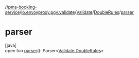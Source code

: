 //[pms-booking-service](../../../../index.md)/[io.envoyproxy.pgv.validate](../../index.md)/[Validate](../index.md)/[DoubleRules](index.md)/[parser](parser.md)

# parser

[java]\
open fun [parser](parser.md)(): Parser&lt;[Validate.DoubleRules](index.md)&gt;
